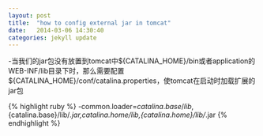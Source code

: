 ```yaml
---
layout: post
title:  "how to config external jar in tomcat"
date:   2014-03-06 14:30:40
categories: jekyll update
---
```


-当我们的jar包没有放置到tomcat中${CATALINA_HOME}/bin或者application的WEB-INF/lib目录下时，那么需要配置 ${CATALINA_HOME}/conf/catalina.properties，使tomcat在启动时加载扩展的jar包

{% highlight ruby %}
-common.loader=${catalina.base}/lib,${catalina.base}/lib/*.jar,${catalina.home}/lib,${catalina.home}/lib/*.jar
{% endhighlight %}